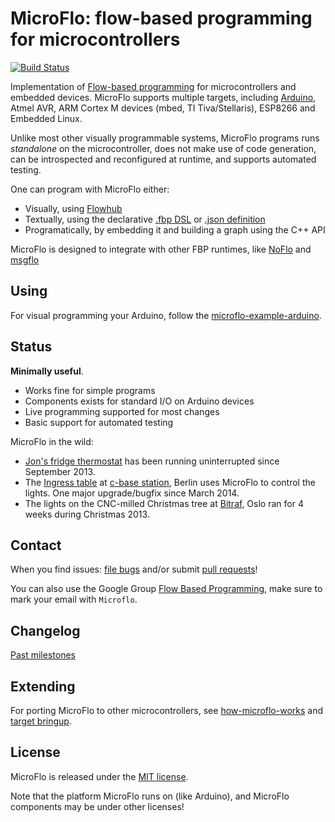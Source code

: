 MicroFlo: flow-based programming for microcontrollers
========================================================
[![Build Status](https://travis-ci.org/microflo/microflo.png?branch=master)](https://travis-ci.org/microflo/microflo)

Implementation of [Flow-based programming](http://en.wikipedia.org/wiki/Flow-based_programming)
for microcontrollers and embedded devices.
MicroFlo supports multiple targets, including [Arduino](http://arduino.cc), Atmel AVR,
ARM Cortex M devices (mbed, TI Tiva/Stellaris), ESP8266 and Embedded Linux.

Unlike most other visually programmable systems, MicroFlo programs runs _standalone_ on the microcontroller,
does not make use of code generation, can be introspected and reconfigured at runtime,
and supports automated testing.

One can program with MicroFlo either:

* Visually, using [Flowhub](https://flowhub.io)
* Textually, using the declarative [.fbp DSL](http://noflojs.org/documentation/fbp)
or [.json definition](http://noflojs.org/documentation/json)
* Programatically, by embedding it and building a graph using the C++ API

MicroFlo is designed to integrate with other FBP runtimes,
like [NoFlo](http://noflojs.org/) and [msgflo](https://msgflo.org)

Using
-----------------
For visual programming your Arduino, follow the [microflo-example-arduino](https://github.com/microflo/microflo-example-arduino).

Status
-------
**Minimally useful**.

* Works fine for simple programs
* Components exists for standard I/O on Arduino devices
* Live programming supported for most changes
* Basic support for automated testing

MicroFlo in the wild:

* [Jon's fridge thermostat](http://www.jonnor.com/2013/09/microflo-0-1-0-and-an-arduino-powered-fridge/)
has been running uninterrupted since September 2013.
* The [Ingress table](http://bergie.iki.fi/blog/ingress-table/) at [c-base station](http://en.wikipedia.org/wiki/C-base), Berlin uses MicroFlo
to control the lights. One major upgrade/bugfix since March 2014.
* The lights on the CNC-milled Christmas tree at [Bitraf](http://bitraf.no),
Oslo ran for 4 weeks during Christmas 2013.

Contact
----------
When you find issues: [file bugs](https://github.com/microflo/microflo/issues)
and/or submit [pull requests](https://github.com/microflo/microflo/pulls)!

You can also use the Google Group [Flow Based Programming](https://groups.google.com/forum/#!forum/flow-based-programming),
make sure to mark your email with `Microflo`.

Changelog
-----------
[Past milestones](./CHANGES.md)


## Extending
For porting MicroFlo to other microcontrollers, see [how-microflo-works](,/doc/how-it-works.md) and [target bringup](./doc/bringup.md).


License
-------
MicroFlo is released under the [MIT license](./LICENSE).

Note that the platform MicroFlo runs on (like Arduino), and MicroFlo components may be under other licenses!

